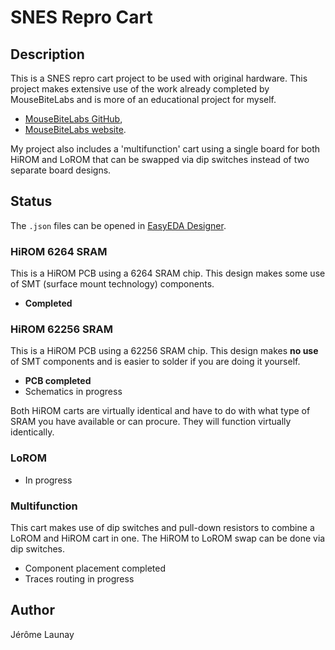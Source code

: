# SNES Repro Cart

## Description
This is a SNES repro cart project to be used with original hardware. This project makes extensive use of the work already completed by MouseBiteLabs and is more of an educational project for myself.
- [MouseBiteLabs GitHub](https://github.com/MouseBiteLabs),
- [MouseBiteLabs website](https://mousebitelabs.com/).  

My project also includes a 'multifunction' cart using a single board for both HiROM and LoROM that can be swapped via dip switches instead of two separate board designs.

## Status
The `.json` files can be opened in [EasyEDA Designer](https://easyeda.com/editor).
### HiROM 6264 SRAM
This is a HiROM PCB using a 6264 SRAM chip.
This design makes some use of SMT (surface mount technology) components.
 - **Completed**

### HiROM 62256 SRAM
This is a HiROM PCB using a 62256 SRAM chip.
This design makes **no use** of SMT components and is easier to solder if you are doing it yourself.
 - **PCB completed**
 - Schematics in progress

Both HiROM carts are virtually identical and have to do with what type of SRAM you have available or can procure. They will function virtually identically.

### LoROM
- In progress

### Multifunction
This cart makes use of dip switches and pull-down resistors to combine a LoROM and HiROM cart in one. The HiROM to LoROM swap can be done via dip switches.  
- Component placement completed
- Traces routing in progress

## Author
Jérôme Launay